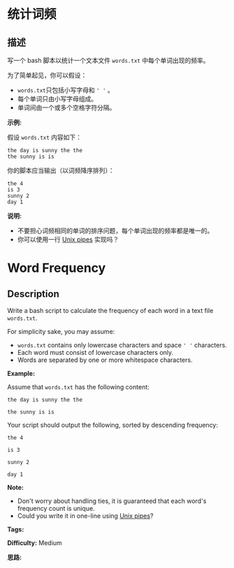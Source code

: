 # 统计词频

## 描述

写一个 bash 脚本以统计一个文本文件 `words.txt` 中每个单词出现的频率。

为了简单起见，你可以假设：

  * `words.txt`只包括小写字母和 `' '` 。
  * 每个单词只由小写字母组成。
  * 单词间由一个或多个空格字符分隔。

**示例:**

假设 `words.txt` 内容如下：

    
    
    the day is sunny the the
    the sunny is is
    

你的脚本应当输出（以词频降序排列）：

    
    
    the 4
    is 3
    sunny 2
    day 1
    

**说明:**

  * 不要担心词频相同的单词的排序问题，每个单词出现的频率都是唯一的。
  * 你可以使用一行 [Unix pipes](http://tldp.org/HOWTO/Bash-Prog-Intro-HOWTO-4.html) 实现吗？



# Word Frequency

## Description



Write a bash script to calculate the frequency of each word in a text file `words.txt`.

For simplicity sake, you may assume:

  * `words.txt` contains only lowercase characters and space `' '` characters.
  * Each word must consist of lowercase characters only.
  * Words are separated by one or more whitespace characters.

**Example:**

Assume that `words.txt` has the following content:

    
    
    the day is sunny the the
    the sunny is is
    

Your script should output the following, sorted by descending frequency:

    
    
    the 4
    is 3
    sunny 2
    day 1
    

**Note:**

  * Don't worry about handling ties, it is guaranteed that each word's frequency count is unique.
  * Could you write it in one-line using [Unix pipes](http://tldp.org/HOWTO/Bash-Prog-Intro-HOWTO-4.html)?


**Tags:** 

**Difficulty:** Medium

**思路:**

